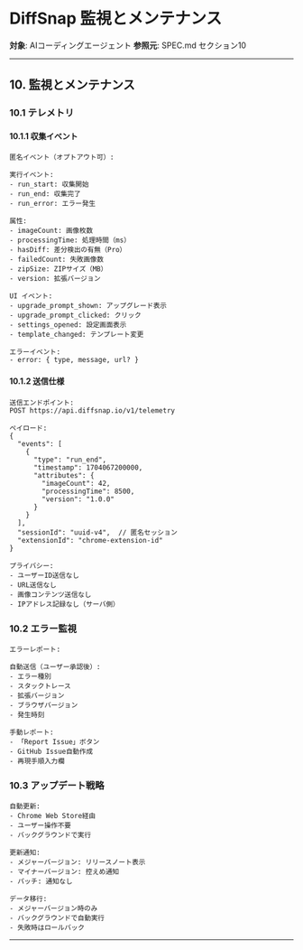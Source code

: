 # DiffSnap 監視とメンテナンス

**対象**: AIコーディングエージェント
**参照元**: SPEC.md セクション10

---

## 10. 監視とメンテナンス

### 10.1 テレメトリ

#### 10.1.1 収集イベント

```
匿名イベント（オプトアウト可）:

実行イベント:
- run_start: 収集開始
- run_end: 収集完了
- run_error: エラー発生

属性:
- imageCount: 画像枚数
- processingTime: 処理時間（ms）
- hasDiff: 差分検出の有無（Pro）
- failedCount: 失敗画像数
- zipSize: ZIPサイズ（MB）
- version: 拡張バージョン

UI イベント:
- upgrade_prompt_shown: アップグレード表示
- upgrade_prompt_clicked: クリック
- settings_opened: 設定画面表示
- template_changed: テンプレート変更

エラーイベント:
- error: { type, message, url? }
```

#### 10.1.2 送信仕様

```
送信エンドポイント:
POST https://api.diffsnap.io/v1/telemetry

ペイロード:
{
  "events": [
    {
      "type": "run_end",
      "timestamp": 1704067200000,
      "attributes": {
        "imageCount": 42,
        "processingTime": 8500,
        "version": "1.0.0"
      }
    }
  ],
  "sessionId": "uuid-v4",  // 匿名セッション
  "extensionId": "chrome-extension-id"
}

プライバシー:
- ユーザーID送信なし
- URL送信なし
- 画像コンテンツ送信なし
- IPアドレス記録なし（サーバ側）
```

### 10.2 エラー監視

```
エラーレポート:

自動送信（ユーザー承認後）:
- エラー種別
- スタックトレース
- 拡張バージョン
- ブラウザバージョン
- 発生時刻

手動レポート:
- 「Report Issue」ボタン
- GitHub Issue自動作成
- 再現手順入力欄
```

### 10.3 アップデート戦略

```
自動更新:
- Chrome Web Store経由
- ユーザー操作不要
- バックグラウンドで実行

更新通知:
- メジャーバージョン: リリースノート表示
- マイナーバージョン: 控えめ通知
- パッチ: 通知なし

データ移行:
- メジャーバージョン時のみ
- バックグラウンドで自動実行
- 失敗時はロールバック
```

---


